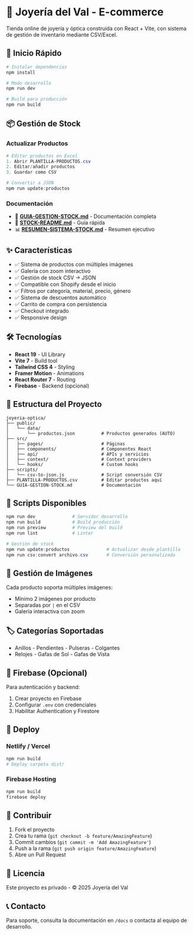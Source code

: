 # 💎 Joyería del Val - E-commerce

Tienda online de joyería y óptica construida con React + Vite, con sistema de gestión de inventario mediante CSV/Excel.

## 🚀 Inicio Rápido

```powershell
# Instalar dependencias
npm install

# Modo desarrollo
npm run dev

# Build para producción
npm run build
```

## 📦 Gestión de Stock

### Actualizar Productos

```powershell
# Editar productos en Excel
1. Abrir PLANTILLA-PRODUCTOS.csv
2. Editar/añadir productos
3. Guardar como CSV

# Convertir a JSON
npm run update:productos
```

### Documentación

- 📖 **[GUIA-GESTION-STOCK.md](./GUIA-GESTION-STOCK.md)** - Documentación completa
- 📝 **[STOCK-README.md](./STOCK-README.md)** - Guía rápida
- 📊 **[RESUMEN-SISTEMA-STOCK.md](./RESUMEN-SISTEMA-STOCK.md)** - Resumen ejecutivo

## ✨ Características

- ✅ Sistema de productos con múltiples imágenes
- ✅ Galería con zoom interactivo
- ✅ Gestión de stock CSV → JSON
- ✅ Compatible con Shopify desde el inicio
- ✅ Filtros por categoría, material, precio, género
- ✅ Sistema de descuentos automático
- ✅ Carrito de compra con persistencia
- ✅ Checkout integrado
- ✅ Responsive design

## 🛠️ Tecnologías

- **React 19** - UI Library
- **Vite 7** - Build tool
- **Tailwind CSS 4** - Styling
- **Framer Motion** - Animations
- **React Router 7** - Routing
- **Firebase** - Backend (opcional)

## 📂 Estructura del Proyecto

```
joyeria-optica/
├── public/
│   └── data/
│       └── productos.json          # Productos generados (AUTO)
├── src/
│   ├── pages/                      # Páginas
│   ├── components/                 # Componentes React
│   ├── api/                        # APIs y servicios
│   ├── context/                    # Context providers
│   └── hooks/                      # Custom hooks
├── scripts/
│   └── csv-to-json.js              # Script conversión CSV
├── PLANTILLA-PRODUCTOS.csv         # Editar productos aquí
└── GUIA-GESTION-STOCK.md           # Documentación
```

## 🎯 Scripts Disponibles

```powershell
npm run dev              # Servidor desarrollo
npm run build            # Build producción
npm run preview          # Preview del build
npm run lint             # Linter

# Gestión de stock
npm run update:productos              # Actualizar desde plantilla
npm run csv:convert archivo.csv       # Conversión personalizada
```

## 📸 Gestión de Imágenes

Cada producto soporta múltiples imágenes:

- Mínimo 2 imágenes por producto
- Separadas por `|` en el CSV
- Galería interactiva con zoom

## 🏷️ Categorías Soportadas

- Anillos - Pendientes - Pulseras - Colgantes
- Relojes - Gafas de Sol - Gafas de Vista

## 🔐 Firebase (Opcional)

Para autenticación y backend:

1. Crear proyecto en Firebase
2. Configurar `.env` con credenciales
3. Habilitar Authentication y Firestore

## 📱 Deploy

### Netlify / Vercel

```powershell
npm run build
# Deploy carpeta dist/
```

### Firebase Hosting

```powershell
npm run build
firebase deploy
```

## 🤝 Contribuir

1. Fork el proyecto
2. Crea tu rama (`git checkout -b feature/AmazingFeature`)
3. Commit cambios (`git commit -m 'Add AmazingFeature'`)
4. Push a la rama (`git push origin feature/AmazingFeature`)
5. Abre un Pull Request

## 📄 Licencia

Este proyecto es privado - © 2025 Joyería del Val

## 📞 Contacto

Para soporte, consulta la documentación en `/docs` o contacta al equipo de desarrollo.
